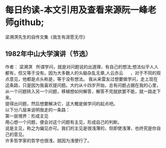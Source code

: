 # 每日约读-本文引用及查看来源阮一峰老师github;

梁溯溟先生的自传文集《我生有涯愿无尽》      
## 1982年中山大学演讲（节选）       
作者： 梁溯溟      
所谓学问，就是对问题说的出道理，有自己的想法;想法似乎人人都有，但又等于没有。因为大多数人的头脑杂乱无章,人云亦云      ，对于不同的观点意见，他都是点头称是，等于没有想法。
我从来雷友过想要做学问，走上现在这条路，只是因为我喜欢提问题。大约从十四岁开始，总有问题占据在我的心里，从一个问题转入另一个问题，移植想如何解答，解答不完就欲罢不能，就一路走下来。  
提得出问题，然后想要解决它，这大概是做学问的起点吧。  
以下分八层来说明我走的一条路：  
第一层境界：形成主见  
用心想一个问题，便会对这个问题有主见，形成自己的判断。  
说是主见，称之为偏见亦可。我们的主见是很浅薄的，但即使浅薄，也终究是你自己的意见。  
许多哲学家的哲学也很浅，就因为浅便行了。  
